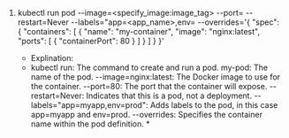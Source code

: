 

1. kubectl run pod <pod-name> --image=<specify_image:image_tag> --port=<specify port> --restart=Never --labels="app=<app_name>,env=<enviroment> --overrides='{ "spec": { "containers": [ { "name": "my-container", "image": "nginx:latest", "ports": [ { "containerPort": 80 } ] } ] } }'
   * Explination: 
    * kubectl run: The command to create and run a pod.
       my-pod: The name of the pod.
     --image=nginx:latest: The Docker image to use for the container.
     --port=80: The port that the container will expose.
     --restart=Never: Indicates that this is a pod, not a deployment.
     --labels="app=myapp,env=prod": Adds labels to the pod, in this case app=myapp and env=prod.
     --overrides: Specifies the container name within the pod definition. *